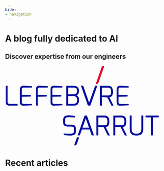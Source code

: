 ```yaml
---
hide:
- navigation
---
```

[//]: # (- toc)
[//]: # (<h1>Lefebvre Sarrut's AI Research</h1>)

<div class="blog-index_hero">
    <div class="blog-index_hero__content" data-md-color-scheme="slate">
        <h1>A blog fully dedicated to AI</h1>
        <h2>Discover expertise from our engineers</h2>
        <div class="blog-index_hero__logo">
            <svg xmlns="http://www.w3.org/2000/svg" viewBox="0 0 89 46" fill="none">
                <path fill="#060E9F" d="m41.309 41.064-1.622 4.615h.41c.52 0 .975-.33 1.149-.816l1.337-3.799H41.31ZM75.574 40.044c1.841 0 2.534-.518 2.975-.957 1.023-1.02.944-2.873.944-4.129v-6.42h-1.086v6.42c0 1.9-.016 2.653-.63 3.265-.535.534-1.054.69-1.62.722a7.41 7.41 0 0 1-.583.016c-.142 0-.425 0-.583-.016-.582-.016-1.101-.188-1.62-.722-.615-.612-.63-1.381-.63-3.265v-6.42h-1.087v6.42c0 1.256-.078 3.092.945 4.129.44.439 1.149.957 2.975.957ZM1.77 21.631c-.22-.11-.345-.393-.345-.832v-9.387H.339v9.387c0 .424.062.785.173 1.067.267.644.944.974 2.014.974h4.36a.282.282 0 0 0 .283-.283v-.8H2.542c-.33 0-.582-.048-.771-.126ZM10.428 11.412c-.52 0-.976.173-1.354.487-.378.33-.567.863-.567 1.6v7.331c0 .864.236 1.445.709 1.727.22.126.44.22.645.251.205.032.378.063.504.063h.33l4.69-.235v-.848h-4.69c-.315 0-.582-.047-.771-.126-.22-.11-.346-.392-.346-.832v-3.108l4.91-.11c.158 0 .268-.125.268-.282v-.597l-5.194-.125v-3.093c0-.345.063-.596.205-.769.125-.157.377-.25.74-.25h4.847v-.864l-4.848-.22h-.078ZM19.572 11.412c-.52 0-.976.173-1.353.487-.378.33-.567.863-.567 1.6v9.325h1.086v-5.102l4.91-.11c.158 0 .268-.125.268-.282v-.597l-5.194-.125v-3.093c0-.345.063-.596.205-.769.126-.157.378-.25.74-.25h4.848v-.864l-4.848-.22h-.095ZM28.009 11.412c-.52 0-.976.173-1.354.487-.378.33-.567.863-.567 1.6v7.331c0 .864.237 1.445.709 1.727.22.126.44.22.645.251.205.032.378.063.504.063h.33l4.69-.235v-.848h-4.69c-.314 0-.582-.047-.771-.126-.22-.11-.346-.392-.346-.832v-3.108l4.91-.11c.158 0 .268-.125.268-.282v-.597l-5.194-.125v-3.093c0-.345.063-.596.205-.769.126-.157.377-.25.74-.25h4.847v-.864l-4.848-.22h-.078ZM41.954 21.82c.393-.597.598-1.335.598-2.198 0-.8-.189-1.46-.55-1.947-.268-.36-.568-.628-.898-.769.394-.173.708-.44.944-.816.284-.471.441-1.036.441-1.68 0-.392-.047-.753-.157-1.067-.378-1.272-1.338-1.915-2.865-1.915h-4.281V22.84h4.281c1.18 0 2.015-.346 2.487-1.02Zm-2.471-.063h-3.195v-4.349h3.21c.614 0 1.07.204 1.433.628.362.424.535.942.535 1.554 0 1.46-.645 2.167-1.983 2.167Zm1.416-5.934c-.346.33-.818.502-1.416.502h-3.195v-3.814h3.195c1.306 0 1.936.596 1.936 1.836 0 .644-.173 1.146-.52 1.476ZM59.992 18.083a2.52 2.52 0 0 0 .912-.314c.22-.14.425-.33.583-.549.157-.22.283-.55.393-.973.11-.408.158-.91.158-1.46 0-2.23-.913-3.36-2.739-3.36h-4.706V22.84h1.086v-4.882c.189.016.582.047 1.432.094.913.063 1.48.079 1.684.094l2.393 4.71h1.196l-2.392-4.773Zm.96-3.359c0 .816-.11 1.413-.33 1.774-.206.33-.646.502-1.292.502h-3.62v-4.473h3.62c.441 0 .819.125 1.118.36.157.142.283.377.378.691.078.314.126.707.126 1.146ZM66.099 11.412c-.52 0-.976.173-1.354.487-.378.33-.567.863-.567 1.6v7.331c0 .864.236 1.445.709 1.727.22.126.44.22.645.251.205.032.378.063.504.063h.33l4.69-.235v-.848h-4.69c-.315 0-.582-.047-.771-.126-.22-.11-.346-.392-.346-.832v-3.108l4.91-.11c.158 0 .268-.125.268-.282v-.597l-5.194-.125v-3.093c0-.345.063-.596.204-.769.126-.157.378-.25.74-.25h4.848v-.864l-4.848-.22h-.079ZM38.224 33.812h-2.046c-.362 0-.677-.031-.93-.094a1.072 1.072 0 0 1-.33-.157 1.138 1.138 0 0 1-.283-.345c-.063-.11-.157-.361-.157-.942v-1.005c0-.722.157-1.208.456-1.413.346-.235.771-.345 1.417-.33.566 0 3.95.142 3.95.142v-.879l-.094-.016c-.425-.063-1.039-.125-1.889-.22-.834-.078-1.48-.125-1.904-.125-.882 0-1.59.188-2.141.534-.598.424-.897 1.193-.897 2.291v1.005c0 .597.079 1.083.252 1.476.362.769 1.212 1.146 2.55 1.146h2.014c.535 0 .897.125 1.118.376.22.252.33.644.33 1.146v1.036c0 .518-.157.895-.472 1.146-.126.11-.299.188-.504.251-.204.063-.393.11-.55.126-.158.016-.677.016-1.543.016-.866 0-1.794-.047-2.77-.142l-.11-.015v.879l.078.015c.378.079 1.008.142 1.89.22.88.079 1.605.11 2.14.11.535 0 1.054-.094 1.526-.267.93-.345 1.401-1.146 1.401-2.355v-1.035c0-.707-.157-1.303-.456-1.774-.347-.518-1.039-.8-2.046-.8ZM58.811 34.895c.22-.141.425-.33.582-.55.158-.219.284-.549.394-.972.11-.408.157-.91.157-1.46 0-2.23-.913-3.36-2.738-3.36h-4.707v11.412h1.087v-4.881c.188.015.582.047 1.432.094.913.063 1.48.078 1.684.094l2.392 4.71h1.197l-2.424-4.757c.362-.047.66-.157.944-.33Zm.032-3.045c0 .816-.11 1.413-.331 1.774-.205.33-.645.502-1.29.502h-3.62v-4.474h3.62c.44 0 .818.126 1.117.361.157.142.283.377.378.691.078.314.126.706.126 1.146ZM68.585 34.895c.22-.141.425-.33.583-.55.157-.219.283-.549.393-.972.11-.408.158-.91.158-1.46 0-2.23-.913-3.36-2.74-3.36h-4.705v11.412h1.086v-4.881c.189.015.582.047 1.432.094.913.063 1.48.078 1.684.094l2.393 4.71h1.196l-2.424-4.757a2.42 2.42 0 0 0 .944-.33Zm.032-3.045c0 .816-.11 1.413-.33 1.774-.205.33-.646.502-1.291.502h-3.62v-4.474h3.62c.44 0 .818.126 1.117.361.157.142.283.377.378.691.079.314.126.706.126 1.146ZM80.8 28.553v1.084h3.179v10.328h1.086V29.637h2.99a.282.282 0 0 0 .283-.283v-.8H80.8ZM47.085 28.553h-1.37l-4.029 11.412h1.275l1.197-3.39h4.47l1.196 3.39h1.29l-4.013-11.349-.016-.063Zm1.165 6.954h-3.715l1.858-5.258 1.857 5.259ZM47.652 22.84h1.369l4.014-11.428H51.76l-3.431 9.732-3.432-9.732h-1.275l3.998 11.35.032.078Z"/>
                <path fill="#EB0029" d="M57.064 0h-.41c-.519 0-.99.33-1.164.816l-3.337 9.513h1.275L57.064 0Z"/>
            </svg>
        </div>
    </div>
</div>

# Recent articles